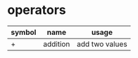 # operators
<table>
  <thead>
    <tr> <th>symbol</th> <th>name</th> <th>usage</th> </tr>
  </thead>


  <tbody>
      <tr> <td>+</td> <td>addition</td> <td>add two values</td> </tr>
  </tbody>
</table>

